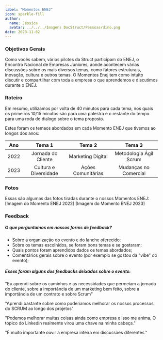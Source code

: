```yaml
---
label: "Momentos ENEJ"
icon: sparkle-fill
author:
  name: Jéssica
  avatar: ../../../Imagens DocStruct/Pessoas/dino.png
date: 2023-11-02
---
```

### Objetivos Gerais

Como vocês sabem, vários pilotes da Struct participam do ENEJ, o Encontro Nacional de Empresas Juniores, aonde acontecem várias discussões sobre os mais diversos temas, como fatores estruturais, inovação, cultura e outros temas.
O Momentos Enej tem como intuito discutir e compartilhar com toda a empresa o que aprendemos e discutimos durante o ENEJ.

### Roteiro

Em resumo, utilizamos por volta de 40 minutos para cada tema, nos quais os primeiros 10/15 minutos são para uma palestra e o restante do tempo para uma roda de dialogo sobre o tema proposto.

Estes foram os temaos abordados em cada Momento ENEJ que tivemos ao longos dos anos:

| Ano | Tema 1 | Tema 2 | Tema 3 |
:---: | :---: | :---: | :---:
| 2022 | Jornada do Cliente | Marketing Digital | Metodologia Ágil Scrum
| 2023 | Cultura e Diversidade | Ações Comunitárias | Mudanças no Comercial

### Fotos

Essas são algumas das fotos tiradas durante o nossos Momentos ENEJ:
[Imagem do Momento ENEJ 2022]
[Imagem do Momento ENEJ 2023]

### Feedback

##### O que perguntamos em nossos forms de feedback?

- Sobre a organização do evento e do lanche oferecido;
- Sobre os temas escolhidos, se foram bons temas e se gostaram;
- Quais pontos foram aprendidos dados os temas abordados;
- Comentários gerais sobre o evento (por exemplo se gostou da "vibe" do evento);

##### Esses foram alguns dos feedbacks deixados sobre o evento: 

"Eu aprendi sobre os caminhos e as necessidades que permeiam a jornada do cliente, sobre a importância de um marketing bem feito, sobre a importância de um contrato e sobre Scrum"

"Aprendi bastante sobre como poderíamos melhorar os nossos processos do SCRUM ao longo dos projetos"

"Podemos melhorar muitas coisas ainda como empresa e isso me anima. O tópico do Linkedin realmente virou uma chave na minha cabeça."

"É muito importante ouvir a empresa inteira em discussões diferentes."